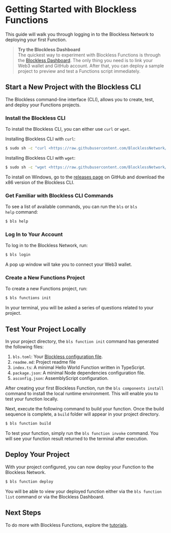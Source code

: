 # Getting Started with Blockless Functions

This guide will walk you through logging in to the Blockless Network to deploying your first Function.

> **Try the Blockless Dashboard**  
> The quickest way to experiment with Blockless Functions is through the [Blockless Dashboard](https://dashboard/blockless.network). The only thing you need is to link your Web3 wallet and GitHub account. After that, you can deploy a sample project to preview and test a Functions script immediately.

## **Start a New Project with the Blockless CLI**

The Blockless command-line interface (CLI), allows you to create, test, and deploy your Functions projects.

### Install the Blockless CLI

To install the Blockless CLI, you can either use `curl` or `wget`.

Installing Blockless CLI with `curl`:

```bash
$ sudo sh -c "curl <https://raw.githubusercontent.com/BlocklessNetwork/cli/main/download.sh> | bash"
```

Installing Blockless CLI with `wget`:

```bash
$ sudo sh -c "wget <https://raw.githubusercontent.com/BlocklessNetwork/cli/main/download.sh> -v -O download.sh; chmod +x download.sh; ./download.sh; rm -rf download.sh"
```

To install on Windows, go to the [releases page](https://github.com/blocklessnetwork/cli/releases) on GitHub and download the x86 version of the Blockless CLI.

### Get Familiar with Blockless CLI Commands

To see a list of available commands, you can run the `bls` or `bls help` command:

```bash
$ bls help
```

### Log In to Your Account

To log in to the Blockless Network, run:

```bash
$ bls login
```

A pop up window will take you to connect your Web3 wallet.

### Create a New Functions Project

To create a new Functions project, run:

```bash
$ bls functions init
```

In your terminal, you will be asked a series of questions related to your project.

## Test Your Project Locally

In your project directory, the `bls function init` command has generated the following files:

1. `bls.toml`: Your [Blockless configuration file](./function-manifest.md).
2. `readme.md`: Project readme file
3. `index.ts`: A minimal Hello World Function written in TypeScript.
4. `package.json`: A minimal Node dependencies configuration file.
5. `asconfig.json`: AssemblyScript configuration.

After creating your first Blockless Function, run the `bls components install` command to install the local runtime environment. This will enable you to test your function locally.

Next, execute the following command to build your function. Once the build sequence is complete, a `build` folder will appear in your project directory.

```bash
$ bls function build
```

To test your function, simply run the `bls function invoke` command. You will see your function result returned to the terminal after execution.

## Deploy Your Project

With your project configured, you can now deploy your Function to the Blockless Network.

```bash
$ bls function deploy
```

You will be able to view your deployed function either via the `bls function list` command or via the Blockless Dashboard.

## Next Steps

To do more with Blockless Functions, explore the [tutorials](./tutorials/).
